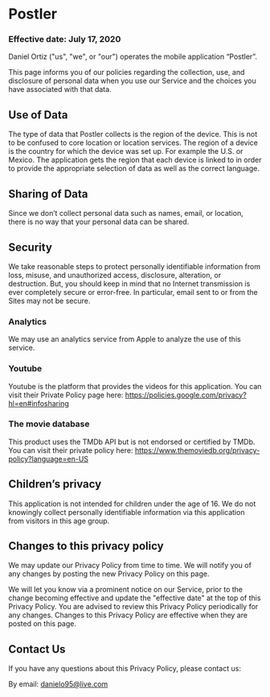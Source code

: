# Postler
### Effective date: July 17, 2020

Daniel Ortiz ("us", "we", or "our") operates the mobile application “Postler”.

This page informs you of our policies regarding the collection, use, and disclosure of personal data when you use our Service and the choices you have associated with that data.

## Use of Data

The type of data that Postler collects is the region of the device. This is not to be confused to core location or location services. The region of a device is the country for which the device was set up. For example the U.S. or Mexico. The application gets the region that each device is linked to in order to provide the appropriate selection of data as well as the correct language. 

## Sharing of Data 

Since we don’t collect personal data such as names, email, or location, there is no way that your personal data can be shared.


## Security

We take reasonable steps to protect personally identifiable information from loss, misuse, and unauthorized access, disclosure, alteration, or destruction. But, you should keep in mind that no Internet transmission is ever completely secure or error-free. In particular, email sent to or from the Sites may not be secure.

### Analytics 

We may use an analytics service from Apple to analyze the use of this service. 

### Youtube 

Youtube is the platform that provides the videos for this application. You can visit their Private Policy page here: https://policies.google.com/privacy?hl=en#infosharing

### The movie database

This product uses the TMDb API but is not endorsed or certified by TMDb. You can visit their private policy here: https://www.themoviedb.org/privacy-policy?language=en-US


## Children’s privacy

This application is not intended for children under the age of 16. We do not knowingly collect personally identifiable information via this application from visitors in this age group. 

## Changes to this privacy policy

We may update our Privacy Policy from time to time. We will notify you of any changes by posting the new Privacy Policy on this page.

We will let you know via a prominent notice on our Service, prior to the change becoming effective and update the "effective date" at the top of this Privacy Policy.
You are advised to review this Privacy Policy periodically for any changes. Changes to this Privacy Policy are effective when they are posted on this page.

## Contact Us

If you have any questions about this Privacy Policy, please contact us:

By email: danielo95@live.com
